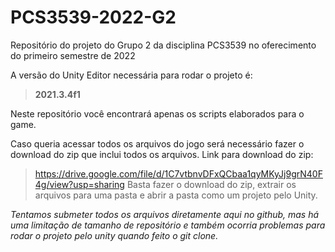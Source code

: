 # PCS3539-2022-G2
Repositório do projeto do Grupo 2 da disciplina PCS3539 no oferecimento do primeiro semestre de 2022

A versão do Unity Editor necessária para rodar o projeto é:
> **2021.3.4f1**

Neste repositório você encontrará apenas os scripts elaborados para o game.

Caso queria acessar todos os arquivos do jogo será necessário fazer o download do zip que inclui todos os arquivos. Link para download do zip:
> https://drive.google.com/file/d/1C7vtbnvDFxQCbaa1qyMKyJj9grN40F4g/view?usp=sharing
Basta fazer o download do zip, extrair os arquivos para uma pasta e abrir a pasta como um projeto pelo Unity.

*Tentamos submeter todos os arquivos diretamente aqui no github, mas há uma limitação de tamanho de repositório e também ocorria problemas para rodar o projeto pelo unity quando feito o git clone.*